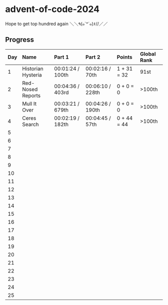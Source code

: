 # advent-of-code-2024

Hope to get top hundred again ＼＼٩(๑`^´๑)۶//／／

## Progress

| Day | Name               | Part 1           | Part 2           | Points      | Global Rank |
| --- | :----------------- | :--------------- | :--------------- | :---------- | :---------- |
| 1   | Historian Hysteria | 00:01:24 / 100th | 00:02:16 / 70th  | 1 + 31 = 32 | 91st        |
| 2   | Red-Nosed Reports  | 00:04:36 / 403rd | 00:06:10 / 228th | 0 + 0 = 0   | >100th      |
| 3   | Mull It Over       | 00:03:21 / 679th | 00:04:26 / 190th | 0 + 0 = 0   | >100th      |
| 4   | Ceres Search       | 00:02:19 / 182th | 00:04:45 / 57th  | 0 + 44 = 44 | >100th      |
| 5   |                    |                  |                  |             |             |
| 6   |                    |                  |                  |             |             |
| 7   |                    |                  |                  |             |             |
| 8   |                    |                  |                  |             |             |
| 9   |                    |                  |                  |             |             |
| 10  |                    |                  |                  |             |             |
| 11  |                    |                  |                  |             |             |
| 12  |                    |                  |                  |             |             |
| 13  |                    |                  |                  |             |             |
| 14  |                    |                  |                  |             |             |
| 15  |                    |                  |                  |             |             |
| 16  |                    |                  |                  |             |             |
| 17  |                    |                  |                  |             |             |
| 18  |                    |                  |                  |             |             |
| 19  |                    |                  |                  |             |             |
| 20  |                    |                  |                  |             |             |
| 21  |                    |                  |                  |             |             |
| 22  |                    |                  |                  |             |             |
| 23  |                    |                  |                  |             |             |
| 24  |                    |                  |                  |             |             |
| 25  |                    |                  |                  |             |             |
